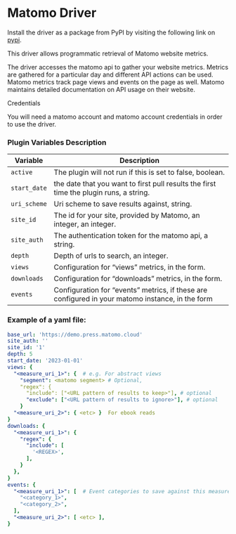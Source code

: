 # Matomo Driver

Install the driver as a package from PyPI by visiting the following link on [pypi][1].

This driver allows programmatic retrieval of Matomo website metrics.

The driver accesses the matomo api to gather your website metrics. Metrics are gathered for a particular day and different API actions can be used. Matomo metrics track page views and events on the page as well. Matomo maintains detailed documentation on API usage on their website.

Credentials

You will need a matomo account and matomo account credentials in order to use the driver.

### Plugin Variables Description

| Variable                | Description                                                                                        |
| ----------------------- | -------------------------------------------------------------------------------------------------- |
| `active`                | The plugin will not run if this is set to false, boolean.                                          |
| `start_date`            | the date that you want to first pull results the first time the plugin runs, a string.             |
| `uri_scheme`            | Uri scheme to save results against, string.                                                        |
| `site_id`               | The id for your site, provided by Matomo, an integer, an integer.                                  |
| `site_auth`             | The authentication token for the matomo api, a string.                                             |
| `depth`                 | Depth of urls to search, an integer.                                                               |
| `views`                 | Configuration for “views” metrics, in the form.                                                    | 
| `downloads`             | Configuration for “downloads” metrics, in the form.                                                |                              
| `events`                | Configuration for “events” metrics, if these are configured in your matomo instance, in the form   |

### Example of a yaml file:
```yaml
base_url: 'https://demo.press.matomo.cloud'
site_auth: ''
site_id: '1'
depth: 5
start_date: '2023-01-01'
views: {
  "<measure_uri_1>": {  # e.g. For abstract views
    "segment": <matomo segment> # Optional,
    "regex": {
      "include": ["<URL pattern of results to keep>"], # optional
      "exclude": ["<URL pattern of results to ignore>"], # optional
    }
  "<measure_uri_2>": { <etc> }  For ebook reads
}
downloads: {
  "<measure_uri_1>": {
    "regex": {
      "include": [
        '<REGEX>',
      ],
    }
  },
}
events: {
  "<measure_uri_1>": [  # Event categories to save against this measure
    "<category_1>",
    "<category_2>",
  ],
  "<measure_uri_2>": [ <etc> ],
}
```

[1]: https://pypi.org/project/hirmeos-matomo-driver/ "Pypi link" 
